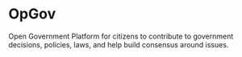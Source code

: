 # OpGov
Open Government Platform for citizens to contribute to government decisions, policies, laws, and help build consensus around issues.
